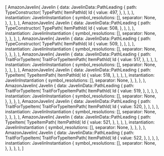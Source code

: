 [
    AmazonJavelin(
        Javelin {
            data: JavelinData::PathLeading {
                path: TypeConstructor(
                    TypePath(
                        ItemPathId(
                            Id {
                                value: 497,
                            },
                        ),
                    ),
                ),
                instantiation: JavelinInstantiation {
                    symbol_resolutions: [],
                    separator: None,
                },
            },
        },
    ),
    AmazonJavelin(
        Javelin {
            data: JavelinData::PathLeading {
                path: TypeConstructor(
                    TypePath(
                        ItemPathId(
                            Id {
                                value: 508,
                            },
                        ),
                    ),
                ),
                instantiation: JavelinInstantiation {
                    symbol_resolutions: [],
                    separator: None,
                },
            },
        },
    ),
    AmazonJavelin(
        Javelin {
            data: JavelinData::PathLeading {
                path: TypeConstructor(
                    TypePath(
                        ItemPathId(
                            Id {
                                value: 509,
                            },
                        ),
                    ),
                ),
                instantiation: JavelinInstantiation {
                    symbol_resolutions: [],
                    separator: None,
                },
            },
        },
    ),
    AmazonJavelin(
        Javelin {
            data: JavelinData::PathLeading {
                path: TraitForTypeItem(
                    TraitForTypeItemPath(
                        ItemPathId(
                            Id {
                                value: 517,
                            },
                        ),
                    ),
                ),
                instantiation: JavelinInstantiation {
                    symbol_resolutions: [],
                    separator: None,
                },
            },
        },
    ),
    AmazonJavelin(
        Javelin {
            data: JavelinData::PathLeading {
                path: TypeItem(
                    TypeItemPath(
                        ItemPathId(
                            Id {
                                value: 518,
                            },
                        ),
                    ),
                ),
                instantiation: JavelinInstantiation {
                    symbol_resolutions: [],
                    separator: None,
                },
            },
        },
    ),
    AmazonJavelin(
        Javelin {
            data: JavelinData::PathLeading {
                path: TraitForTypeItem(
                    TraitForTypeItemPath(
                        ItemPathId(
                            Id {
                                value: 519,
                            },
                        ),
                    ),
                ),
                instantiation: JavelinInstantiation {
                    symbol_resolutions: [],
                    separator: None,
                },
            },
        },
    ),
    AmazonJavelin(
        Javelin {
            data: JavelinData::PathLeading {
                path: TraitForTypeItem(
                    TraitForTypeItemPath(
                        ItemPathId(
                            Id {
                                value: 520,
                            },
                        ),
                    ),
                ),
                instantiation: JavelinInstantiation {
                    symbol_resolutions: [],
                    separator: None,
                },
            },
        },
    ),
    AmazonJavelin(
        Javelin {
            data: JavelinData::PathLeading {
                path: TypeItem(
                    TypeItemPath(
                        ItemPathId(
                            Id {
                                value: 521,
                            },
                        ),
                    ),
                ),
                instantiation: JavelinInstantiation {
                    symbol_resolutions: [],
                    separator: None,
                },
            },
        },
    ),
    AmazonJavelin(
        Javelin {
            data: JavelinData::PathLeading {
                path: TraitForTypeItem(
                    TraitForTypeItemPath(
                        ItemPathId(
                            Id {
                                value: 522,
                            },
                        ),
                    ),
                ),
                instantiation: JavelinInstantiation {
                    symbol_resolutions: [],
                    separator: None,
                },
            },
        },
    ),
]